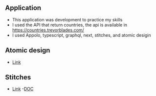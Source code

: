 ## Application 
 - This application was development to practice my skills
 - I used the API that return countries, the api is available in https://countries.trevorblades.com/
 - I used Appolo, typescript, graphql, next, stitches,  and atomic desigin

## Atomic design 
 - [Link](https://bradfrost.com/blog/post/atomic-web-design/)

## Stitches 
 - [Link](https://ped.ro/blog/variant-driven-components)
 -[DOC](https://stitches.dev/docs/) 

